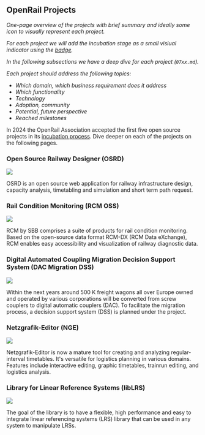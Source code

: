 ## OpenRail Projects

*One-page overview of the projects with brief summary and ideally some icon to visually represent each project.*

*For each project we will add the incubation stage as a small visiual indicator using the [badge](https://github.com/OpenRailAssociation/technical-committee/issues/42).*

*In the following subsections we have a deep dive for each project (`07xx.md`).*

*Each project should address the following topics:*

* *Which domain, which business requirement does it address*
* *Which functionality*
* *Technology*
* *Adoption, community*
* *Potential, future perspective*
* *Reached milestones*


In 2024 the OpenRail Association accepted the first five open source projects in its [incubation process](https://github.com/OpenRailAssociation/technical-committee/blob/main/incubation-process.md). Dive deeper on each of the projects on the following pages.

### Open Source Railway Designer (OSRD)

![](https://openrailassociation.org/badges/openrail-project-stage-1.svg)

OSRD is an open source web application for railway infrastructure design, capacity analysis, timetabling and simulation and short term path request.

### Rail Condition Monitoring (RCM OSS)

![](https://openrailassociation.org/badges/openrail-project-stage-1.svg)

RCM by SBB comprises a suite of products for rail condition monitoring. Based on the open-source data format RCM-DX (RCM Data eXchange), RCM enables easy accessibility and visualization of railway diagnostic data.

### Digital Automated Coupling Migration Decision Support System (DAC Migration DSS)

![](https://openrailassociation.org/badges/openrail-project-stage-1.svg)

Within the next years around 500 K freight wagons all over Europe owned and operated by various corporations will be converted from screw couplers to digital automatic couplers (DAC). To facilitate the migration process, a decision support system (DSS) is planned under the project.

### Netzgrafik-Editor (NGE)

![](https://openrailassociation.org/badges/openrail-project-stage-1.svg)

Netzgrafik-Editor is now a mature tool for creating and analyzing regular-interval timetables. It's versatile for logistics planning in various domains. Features include interactive editing, graphic timetables, trainrun editing, and logistics analysis.

### Library for Linear Reference Systems (libLRS)

![](https://openrailassociation.org/badges/openrail-project-stage-1.svg)

The goal of the library is to have a flexible, high performance and easy to integrate linear referencing systems (LRS) library that can be used in any system to manipulate LRSs.
